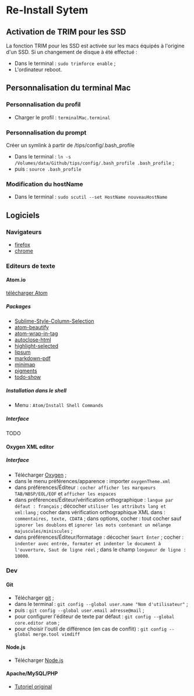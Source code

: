# Re-Install Sytem

## Activation de TRIM pour les SSD
La fonction TRIM pour les SSD est activée sur les macs équipés à l'origine d'un SSD. Si un changement de disque à été effectué :
* Dans le terminal : `sudo trimforce enable` ;
* L'ordinateur reboot.

## Personnalisation du terminal Mac
### Personnalisation du profil
* Charger le profil : `terminalMac.terminal`

### Personnalisation du prompt
Créer un symlink à partir de /tips/config/.bash_profile
* Dans le terminal : `ln -s /Volumes/data/Github/tips/config/.bash_profile .bash_profile` ;
* puis : `source .bash_profile`

### Modification du hostName
* Dans le terminal : `sudo scutil --set HostName nouveauHostName`

## Logiciels
### Navigateurs
* [firefox](https://www.mozilla.org/fr/firefox/new/)
* [chrome](https://www.google.fr/chrome/browser/desktop/)

### Editeurs de texte
#### Atom.io
[télécharger Atom](https://atom.io/)

##### Packages
* [Sublime-Style-Column-Selection](https://atom.io/packages/Sublime-Style-Column-Selection)
* [atom-beautify](https://atom.io/packages/atom-beautify)
* [atom-wrap-in-tag](https://atom.io/packages/atom-wrap-in-tag)
* [autoclose-html](https://atom.io/packages/autoclose-html)
* [highlight-selected](https://atom.io/packages/highlight-selected)
* [lipsum](https://atom.io/packages/lipsum)
* [markdown-pdf](https://atom.io/packages/markdown-pdf)
* [minimap](https://atom.io/packages/minimap)
* [pigments](https://atom.io/packages/pigments)
* [todo-show](https://atom.io/packages/todo-show)

##### Installation dans le shell
* Menu : `Atom/Install Shell Commands`

##### Interface
TODO

#### Oxygen XML editor
##### Interface
* Télécharger [Oxygen](https://www.oxygenxml.com/) ;
* dans le menu préférences/apparence : importer `oxygenTheme.xml`
* dans préférences/Éditeur : `cocher afficher les marqueurs TAB/NBSP/EOL/EOF` et `afficher les espaces`
* dans préférences/Éditeur/vérification orthographique :
`langue par défaut : français` ; décocher `utiliser les attributs lang et xml:lang` ; cocher dans vérification orthographique XML dans : `commentaires, texte, CDATA` ; dans options, cocher : tout cocher sauf `ignorer les doublons` et `ignorer les mots contenant un mélange majuscules/miniscules` ;
* dans préférences/Éditeur/formatage : décocher `Smart Enter` ; cocher : `indenter avec entrée, formater et indenter le document à l'ouverture, Saut de ligne réel` ; dans le champ `longueur de ligne : 10000`.

### Dev
#### Git
* Télécharger [git](https://git-scm.com/) ;
* dans le terminal : `git config --global user.name "Nom d'utilisateur"` ;
* puis : `git config --global user.email adresse@mail` ;
* pour configurer l'éditeur de texte par défaut : `git config --global core.editor atom` ;
* pour choisir l'outil de différence (en cas de conflit) : `git config --global merge.tool vimdiff`

#### Node.js
* Télécharger [Node.js](https://nodejs.org/en/)

#### Apache/MySQL/PHP
* [Tutoriel original](https://coolestguidesontheplanet.com/get-apache-mysql-php-and-phpmyadmin-working-on-macos-sierra/)
